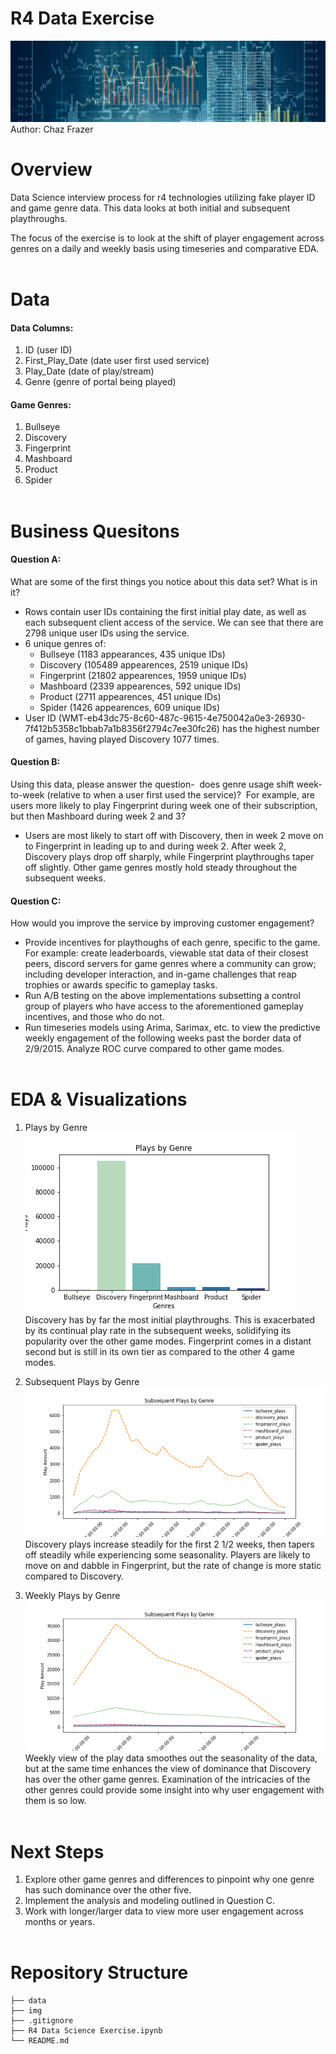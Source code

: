 # R4 Data Exercise
![Data](./img/overview-datascience-web-banner.jpg)
Author: Chaz Frazer<br>

# Overview
Data Science interview process for r4 technologies utilizing fake player ID and game genre data. This data looks at both initial and subsequent playthroughs.<br>

The focus of the exercise is to look at the shift of player engagement across genres on a daily and weekly basis using timeseries and comparative EDA.<br><br>


# Data
#### Data Columns:
1. ID (user ID)
2. First_Play_Date (date user first used service)
3. Play_Date (date of play/stream)
4. Genre (genre of portal being played)<br>

#### Game Genres:
1. Bullseye
2. Discovery
3. Fingerprint
4. Mashboard
5. Product
6. Spider<br><br>


# Business Quesitons
#### Question A:
What are some of the first things you notice about this data set? What is in it?<br>

- Rows contain user IDs containing the first initial play date, as well as each subsequent client access of the service. We can see that there are 2798 unique user IDs using the service.
- 6 unique genres of:
    - Bullseye (1183 appearances, 435 unique IDs)
    - Discovery (105489 appearences, 2519 unique IDs)
    - Fingerprint (21802 appearences, 1959 unique IDs)	
    - Mashboard (2339 appearences, 592 unique IDs)
    - Product (2711 appearences, 451 unique IDs)
    - Spider (1426 appearences,	609 unique IDs)
- User ID (WMT-eb43dc75-8c60-487c-9615-4e750042a0e3-26930-7f412b5358c1bbab7a1b8356f2794c7ee30fc26) has the highest number of games, having played Discovery 1077 times.<br>

#### Question B:
Using this data, please answer the question-  does genre usage shift week-to-week (relative to when a user first used the service)?  For example, are users more likely to play Fingerprint during week one of their subscription, but then Mashboard during week 2 and 3?<br>

- Users are most likely to start off with Discovery, then in week 2 move on to Fingerprint in leading up to and during week 2. After week 2, Discovery plays drop off sharply, while Fingerprint playthroughs taper off slightly. Other game genres mostly hold steady throughout the subsequent weeks.<br>

#### Question C:
How would you improve the service by improving customer engagement?<br>

- Provide incentives for playthoughs of each genre, specific to the game. For example: create leaderboards, viewable stat data of their closest peers, discord servers for game genres where a community can grow; including developer interaction, and in-game challenges that reap trophies or awards specific to gameplay tasks.
- Run A/B testing on the above implementations subsetting a control group of players who have access to the aforementioned gameplay incentives, and those who do not.
- Run timeseries models using Arima, Sarimax, etc. to view the predictive weekly engagement of the following weeks past the border data of 2/9/2015. Analyze ROC curve compared to other game modes.
<br><br>


# EDA & Visualizations
1. Plays by Genre
![Genre](./img/plays_by_genre.png)<br>
Discovery has by far the most initial playthroughs. This is exacerbated by its continual play rate in the subsequent weeks, solidifying its popularity over the other game modes. Fingerprint comes in a distant second but is still in its own tier as compared to the other 4 game modes.<br>

2. Subsequent Plays by Genre
![Sub_Plays](./img/sub_plays_genre.png)<br>
Discovery plays increase steadily for the first 2 1/2 weeks, then tapers off steadily while experiencing some seasonality. Players are likely to move on and dabble in Fingerprint, but the rate of change is more static compared to Discovery.<br>

3. Weekly Plays by Genre
![Weekly](./img/weekly_plays_genre.png)<br>
Weekly view of the play data smoothes out the seasonality of the data, but at the same time enhances the view of dominance that Discovery has over the other game genres. Examination of the intricacies of the other genres could provide some insight into why user engagement with them is so low.<br><br>


# Next Steps
1. Explore other game genres and differences to pinpoint why one genre has such dominance over the other five.
2. Implement the analysis and modeling outlined in Question C.
3. Work with longer/larger data to view more user engagement across months or years.<br><br>


# Repository Structure
```
├── data
├── img
├── .gitignore
├── R4 Data Science Exercise.ipynb   
└── README.md



